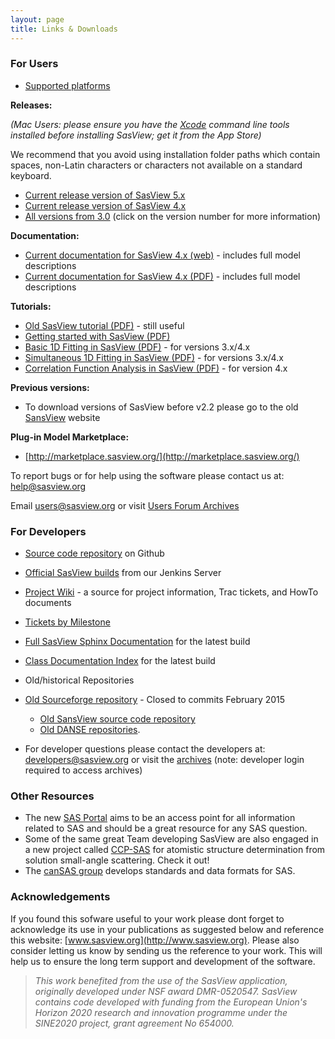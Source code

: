 ```yaml
---
layout: page
title: Links & Downloads
---
```


### For Users
*   [Supported platforms](/faq/#what-platforms-does-sasview-run-on)

**Releases:**

_(Mac Users: please ensure you have the [Xcode](https://en.wikipedia.org/wiki/Xcode) command line tools installed before installing SasView; get it from the App Store)_

 We recommend that you avoid using installation folder paths which contain spaces, non-Latin characters or characters not available on a standard keyboard.

- [Current release version of SasView 5.x](https://github.com/SasView/sasview/releases/tag/v5.0.1 "SasView download")
- [Current release version of SasView 4.x](https://github.com/SasView/sasview/releases/tag/v4.2.2 "SasView download")
- [All versions from 3.0](https://github.com/SasView/sasview/tags "SasView download") (click on the version number for more information)

**Documentation:**
<!--- -   [Current documentation for SasView 5.x (web)](/docs/user/user.html) - includes full model descriptions --->
-   [Current documentation for SasView 4.x (web)](/docs/old_docs/docs_4.2.2/user/user.html) - includes full model descriptions 
-   [Current documentation for SasView 4.x (PDF)](/downloads/SasViewDocumentation_4.2.2.pdf) - includes full model descriptions  
    
<a name="tutorials"></a>

**Tutorials:**
*   [Old SasView tutorial (PDF)](/downloads/OldTutorial.pdf) - still useful
*   [Getting started with SasView (PDF)](/downloads/getting_started_with_sasview.pdf)
*   [Basic 1D Fitting in SasView (PDF)](/downloads/basic_1d_fitting_in_sasview_v3x_4x.pdf) - for versions 3.x/4.x
*   [Simultaneous 1D Fitting in SasView (PDF)](/downloads/simultaneous_1d_fitting_in_sasview_v3x_4x.pdf) - for versions 3.x/4.x
*   [Correlation Function Analysis in SasView (PDF)](/downloads/correlation_function_analysis_in_sasview_v4x.pdf) - for version 4.x

  
**Previous versions:**
*   To download versions of SasView before v2.2 please go to the old [SansView](http://danse.chem.utk.edu/sansview.html#downloads) website

  
**Plug-in Model Marketplace:**
*   [http://marketplace.sasview.org/](http://marketplace.sasview.org/)

  
To report bugs or for help using the software please contact us at: [help@sasview.org](mailto:help@sasview.org)

Email [users@sasview.org](mailto:users@sasview.org) or visit [Users Forum Archives](http://sourceforge.net/mailarchive/forum.php?forum_name=sasview-users)

  

### For Developers
*   [Source code repository](https://github.com/SasView/sasview) on Github
*   [Official SasView builds](https://jenkins.esss.dk/sasview/view/Master-Builds) from our Jenkins Server
*   [Project Wiki](http://trac.sasview.org/wiki/) - a source for project information, Trac tickets, and HowTo documents
*   [Tickets by Milestone](http://trac.sasview.org/report/3/)
*   [Full SasView Sphinx Documentation](/docs) for the latest build
*   [Class Documentation Index](/docs/dev/dev.html) for the latest build
*   Old/historical Repositories
*   [Old Sourceforge repository](http://sourceforge.net/p/sasview/code/) - Closed to commits February 2015
    *   [Old SansView source code repository](http://sansviewproject.svn.sourceforge.net/viewvc/sansviewproject/)
    *   [Old DANSE repositories](http://danse.us/admin/repolist).

*   For developer questions please contact the developers at: [developers@sasview.org](mailto:developers@sasview.org) or visit the [archives](https://sourceforge.net/p/sasview/mailman/sasview-users/) (note: developer login required to access archives)

  

### Other Resources
*   The new [SAS Portal](http://www.smallangle.org) aims to be an access point for all information related to SAS and should be a great resource for any SAS question.
*   Some of the same great Team developing SasView are also engaged in a new project called [CCP-SAS](http://www.ccpsas.org) for atomistic structure determination from solution small-angle scattering. Check it out!
*   The [canSAS group](http://www.cansas.org) develops standards and data formats for SAS.

  
### Acknowledgements

If you found this sofware useful to your work please dont forget to acknowledge its use in your publications as suggested below and reference this website: [www.sasview.org](http://www.sasview.org). Please also consider letting us know by sending us the reference to your work. This will help us to ensure the long term support and development of the software.

> _This work benefited from the use of the SasView application, originally developed under NSF award DMR-0520547. SasView contains code developed with funding from the European Union's Horizon 2020 research and innovation programme under the SINE2020 project, grant agreement No 654000._